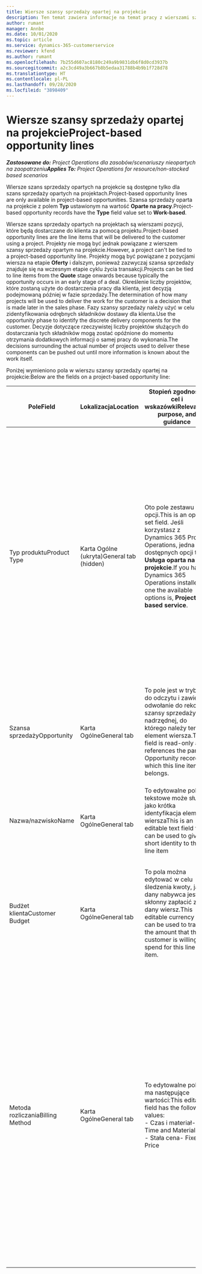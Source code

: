 ```yaml
---
title: Wiersze szansy sprzedaży opartej na projekcie
description: Ten temat zawiera informacje na temat pracy z wierszami szans sprzedaży opartych na projekcie.
author: rumant
manager: Annbe
ms.date: 10/01/2020
ms.topic: article
ms.service: dynamics-365-customerservice
ms.reviewer: kfend
ms.author: rumant
ms.openlocfilehash: 7b255d607ac8180c249a9b9831db6f8d0cd3937b
ms.sourcegitcommit: a2c3cd49a3b667b8b5edaa31788b4b9b1f728d78
ms.translationtype: HT
ms.contentlocale: pl-PL
ms.lasthandoff: 09/28/2020
ms.locfileid: "3898409"
---
```

# <a name="project-based-opportunity-lines"></a><span data-ttu-id="e9b76-103">Wiersze szansy sprzedaży opartej na projekcie</span><span class="sxs-lookup"><span data-stu-id="e9b76-103">Project-based opportunity lines</span></span>

<span data-ttu-id="e9b76-104">_**Zastosowane do:** Project Operations dla zasobów/scenariuszy nieopartych na zaopatrzeniu_</span><span class="sxs-lookup"><span data-stu-id="e9b76-104">_**Applies To:** Project Operations for resource/non-stocked based scenarios_</span></span>


<span data-ttu-id="e9b76-105">Wiersze szans sprzedaży opartych na projekcie są dostępne tylko dla szans sprzedaży opartych na projektach.</span><span class="sxs-lookup"><span data-stu-id="e9b76-105">Project-based opportunity lines are only available in project-based opportunities.</span></span> <span data-ttu-id="e9b76-106">Szansa sprzedaży oparta na projekcie z polem **Typ** ustawionym na wartość **Oparte na pracy**.</span><span class="sxs-lookup"><span data-stu-id="e9b76-106">Project-based opportunity records have the **Type** field value set to **Work-based**.</span></span>

<span data-ttu-id="e9b76-107">Wiersze szans sprzedaży opartych na projektach są wierszami pozycji, które będą dostarczane do klienta za pomocą projektu.</span><span class="sxs-lookup"><span data-stu-id="e9b76-107">Project-based opportunity lines are the line items that will be delivered to the customer using a project.</span></span> <span data-ttu-id="e9b76-108">Projekty nie mogą być jednak powiązane z wierszem szansy sprzedaży opartym na projekcie.</span><span class="sxs-lookup"><span data-stu-id="e9b76-108">However, a project can't be tied to a project-based opportunity line.</span></span> <span data-ttu-id="e9b76-109">Projekty mogą być powiązane z pozycjami wiersza na etapie **Oferty** i dalszym, ponieważ zazwyczaj szansa sprzedaży znajduje się na wczesnym etapie cyklu życia transakcji.</span><span class="sxs-lookup"><span data-stu-id="e9b76-109">Projects can be tied to line items from the **Quote** stage onwards because typically the opportunity occurs in an early stage of a deal.</span></span> <span data-ttu-id="e9b76-110">Określenie liczby projektów, które zostaną użyte do dostarczenia pracy dla klienta, jest decyzją podejmowaną później w fazie sprzedaży.</span><span class="sxs-lookup"><span data-stu-id="e9b76-110">The determination of how many projects will be used to deliver the work for the customer is a decision that is made later in the sales phase.</span></span> <span data-ttu-id="e9b76-111">Fazy szansy sprzedaży należy użyć w celu zidentyfikowania odrębnych składników dostawy dla klienta.</span><span class="sxs-lookup"><span data-stu-id="e9b76-111">Use the opportunity phase to identify the discrete delivery components for the customer.</span></span> <span data-ttu-id="e9b76-112">Decyzje dotyczące rzeczywistej liczby projektów służących do dostarczania tych składników mogą zostać opóźnione do momentu otrzymania dodatkowych informacji o samej pracy do wykonania.</span><span class="sxs-lookup"><span data-stu-id="e9b76-112">The decisions surrounding the actual number of projects used to deliver these components can be pushed out until more information is known about the work itself.</span></span>

<span data-ttu-id="e9b76-113">Poniżej wymieniono pola w wierszu szansy sprzedaży opartej na projekcie:</span><span class="sxs-lookup"><span data-stu-id="e9b76-113">Below are the fields on a project-based opportunity line:</span></span>

| <span data-ttu-id="e9b76-114">**Pole**</span><span class="sxs-lookup"><span data-stu-id="e9b76-114">**Field**</span></span> | <span data-ttu-id="e9b76-115">**Lokalizacja**</span><span class="sxs-lookup"><span data-stu-id="e9b76-115">**Location**</span></span> | <span data-ttu-id="e9b76-116">**Stopień zgodności, cel i wskazówki**</span><span class="sxs-lookup"><span data-stu-id="e9b76-116">**Relevance, purpose, and guidance**</span></span> | <span data-ttu-id="e9b76-117">**Wpływ zmian w dalszych etapach**</span><span class="sxs-lookup"><span data-stu-id="e9b76-117">**Downstream impact**</span></span> |
| --- | --- | --- | --- |
| <span data-ttu-id="e9b76-118">Typ produktu</span><span class="sxs-lookup"><span data-stu-id="e9b76-118">Product Type</span></span> | <span data-ttu-id="e9b76-119">Karta Ogólne (ukryta)</span><span class="sxs-lookup"><span data-stu-id="e9b76-119">General tab (hidden)</span></span> | <span data-ttu-id="e9b76-120">Oto pole zestawu opcji.</span><span class="sxs-lookup"><span data-stu-id="e9b76-120">This is an option set field.</span></span> <span data-ttu-id="e9b76-121">Jeśli korzystasz z Dynamics 365 Project Operations, jedna z dostępnych opcji to **Usługa oparta na projekcie**.</span><span class="sxs-lookup"><span data-stu-id="e9b76-121">If you have Dynamics 365 Operations installed, one the available options is, **Project-based service**.</span></span>  | <span data-ttu-id="e9b76-122">Wartość tego pola jest ustawiona na **Usługę opartą na projekcie** podczas tworzenia wiersza szansy sprzedaży opartej na projekcie z poziomu siatki wierszy opartych na projekcie w sekcji szansy sprzedaży.</span><span class="sxs-lookup"><span data-stu-id="e9b76-122">The value of this field is set to **Project-based service** when you create the project-based opportunity line from the project-based lines grid on the Opportunity.</span></span> <br> <span data-ttu-id="e9b76-123">Zmiana lub zastąpienie tej wartości spowoduje, że w wierszach opartych na projekcie nie zostaną włączone funkcje projektu.</span><span class="sxs-lookup"><span data-stu-id="e9b76-123">If you change or override this value, the project functionality won't be enabled on your project-based line items.</span></span> |
| <span data-ttu-id="e9b76-124">Szansa sprzedaży</span><span class="sxs-lookup"><span data-stu-id="e9b76-124">Opportunity</span></span> | <span data-ttu-id="e9b76-125">Karta Ogólne</span><span class="sxs-lookup"><span data-stu-id="e9b76-125">General tab</span></span> | <span data-ttu-id="e9b76-126">To pole jest w trybie do odczytu i zawiera odwołanie do rekordu szansy sprzedaży nadrzędnej, do którego należy ten element wiersza.</span><span class="sxs-lookup"><span data-stu-id="e9b76-126">This field is read-only and references the parent Opportunity record to which this line item belongs.</span></span> | <span data-ttu-id="e9b76-127">W tym polu nie ma wpływu zmian na dalsze etapy.</span><span class="sxs-lookup"><span data-stu-id="e9b76-127">There is no downstream impact of this field.</span></span> |
| <span data-ttu-id="e9b76-128">Nazwa/nazwisko</span><span class="sxs-lookup"><span data-stu-id="e9b76-128">Name</span></span> | <span data-ttu-id="e9b76-129">Karta Ogólne</span><span class="sxs-lookup"><span data-stu-id="e9b76-129">General tab</span></span> | <span data-ttu-id="e9b76-130">To edytowalne pole tekstowe może służyć jako krótka identyfikacja elementu wiersza</span><span class="sxs-lookup"><span data-stu-id="e9b76-130">This is an editable text field that can be used to give a short identity to this line item</span></span> | <span data-ttu-id="e9b76-131">Ta wartość jest przenoszona na wiersz oferty podczas tworzenia oferty na podstawie tej szansy sprzedaży</span><span class="sxs-lookup"><span data-stu-id="e9b76-131">This value is carried over to the quote line when you create a quote from this opportunity</span></span> |
| <span data-ttu-id="e9b76-132">Budżet klienta</span><span class="sxs-lookup"><span data-stu-id="e9b76-132">Customer Budget</span></span> | <span data-ttu-id="e9b76-133">Karta Ogólne</span><span class="sxs-lookup"><span data-stu-id="e9b76-133">General tab</span></span> | <span data-ttu-id="e9b76-134">To pola można edytować w celu śledzenia kwoty, jaką dany nabywca jest skłonny zapłacić za dany wiersz.</span><span class="sxs-lookup"><span data-stu-id="e9b76-134">This editable currency field can be used to track the amount that the customer is willing to spend for this line item.</span></span> | <span data-ttu-id="e9b76-135">Ta wartość jest przenoszona na odpowiedni wiersz oferty podczas tworzenia oferty na podstawie tej szansy sprzedaży</span><span class="sxs-lookup"><span data-stu-id="e9b76-135">This value is carried over to the corresponding field on the quote line when you create a quote from this opportunity</span></span> |
| <span data-ttu-id="e9b76-136">Metoda rozliczania</span><span class="sxs-lookup"><span data-stu-id="e9b76-136">Billing Method</span></span> | <span data-ttu-id="e9b76-137">Karta Ogólne</span><span class="sxs-lookup"><span data-stu-id="e9b76-137">General tab</span></span> | <span data-ttu-id="e9b76-138">To edytowalne pole ma następujące wartości:</span><span class="sxs-lookup"><span data-stu-id="e9b76-138">This editable field has the following values:</span></span></br><span data-ttu-id="e9b76-139">- Czas i materiał</span><span class="sxs-lookup"><span data-stu-id="e9b76-139">- Time and Material</span></span></br><span data-ttu-id="e9b76-140">- Stała cena</span><span class="sxs-lookup"><span data-stu-id="e9b76-140">- Fixed Price</span></span> | <span data-ttu-id="e9b76-141">Ta wartość jest przenoszona na odpowiedni wiersz oferty podczas tworzenia oferty na podstawie tej szansy sprzedaży.</span><span class="sxs-lookup"><span data-stu-id="e9b76-141">This value is carried over to the corresponding field on the quote line when you create a quote from this opportunity.</span></span> <span data-ttu-id="e9b76-142">Po utworzeniu wiersza oferty pole jest zablokowane i nie można go zmienić.</span><span class="sxs-lookup"><span data-stu-id="e9b76-142">After the quote line is created, the field is locked and can't be changed.</span></span> <span data-ttu-id="e9b76-143">Wartość tego pola należy przypisać możliwie najdokładniej.</span><span class="sxs-lookup"><span data-stu-id="e9b76-143">Assign this field value as accurately as possible.</span></span> <span data-ttu-id="e9b76-144">Jeśli zachodzi konieczność zmiany wartości tego pola w wierszu oferty, należy usunąć wiersz oferty i utworzyć go ponownie.</span><span class="sxs-lookup"><span data-stu-id="e9b76-144">If you need to change the value of this field on the quote line, delete and re-create the quote line.</span></span> |
